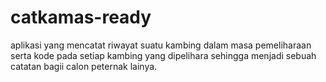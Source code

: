 # catkamas-ready
aplikasi yang mencatat riwayat suatu kambing dalam masa pemeliharaan serta kode pada setiap kambing yang dipelihara sehingga menjadi sebuah catatan bagii calon peternak lainya.
